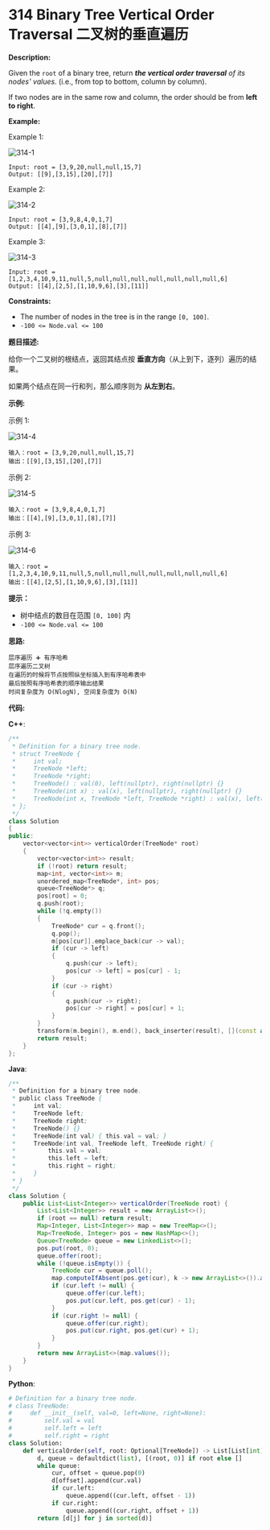 # 314 Binary Tree Vertical Order Traversal 二叉树的垂直遍历

__Description:__

Given the `root` of a binary tree, return ___the vertical order traversal__ of its nodes' values._ (i.e., from top to bottom, column by column).

If two nodes are in the same row and column, the order should be from __left to right__.

__Example:__

Example 1:

![314-1](https://assets.leetcode.com/uploads/2024/09/23/image1.png)

```text
Input: root = [3,9,20,null,null,15,7]
Output: [[9],[3,15],[20],[7]]
```

Example 2:

![314-2](https://assets.leetcode.com/uploads/2024/09/23/image3.png)

```text
Input: root = [3,9,8,4,0,1,7]
Output: [[4],[9],[3,0,1],[8],[7]]
```

Example 3:

![314-3](https://assets.leetcode.com/uploads/2024/09/23/image2.png)

```text
Input: root = [1,2,3,4,10,9,11,null,5,null,null,null,null,null,null,null,6]
Output: [[4],[2,5],[1,10,9,6],[3],[11]]
```

__Constraints:__

- The number of nodes in the tree is in the range `[0, 100]`.
- `-100 <= Node.val <= 100`

__题目描述:__

给你一个二叉树的根结点，返回其结点按 __垂直方向__（从上到下，逐列）遍历的结果。

如果两个结点在同一行和列，那么顺序则为 __从左到右__。

__示例:__

示例 1:

![314-4](https://assets.leetcode.com/uploads/2024/09/23/image1.png)

```text
输入：root = [3,9,20,null,null,15,7]
输出：[[9],[3,15],[20],[7]]
```

示例 2:

![314-5](https://assets.leetcode.com/uploads/2024/09/23/image3.png)

```text
输入：root = [3,9,8,4,0,1,7]
输出：[[4],[9],[3,0,1],[8],[7]]
```

示例 3:

![314-6](https://assets.leetcode.com/uploads/2024/09/23/image2.png)

```text
输入：root = [1,2,3,4,10,9,11,null,5,null,null,null,null,null,null,null,6]
输出：[[4],[2,5],[1,10,9,6],[3],[11]]
```

__提示：__

- 树中结点的数目在范围 `[0, 100]` 内
- `-100 <= Node.val <= 100`

__思路:__

```text
层序遍历 ➕ 有序哈希
层序遍历二叉树
在遍历的时候将节点按照纵坐标插入到有序哈希表中
最后按照有序哈希表的顺序输出结果
时间复杂度为 O(NlogN), 空间复杂度为 O(N)
```

__代码:__

__C++__:

```C++
/**
 * Definition for a binary tree node.
 * struct TreeNode {
 *     int val;
 *     TreeNode *left;
 *     TreeNode *right;
 *     TreeNode() : val(0), left(nullptr), right(nullptr) {}
 *     TreeNode(int x) : val(x), left(nullptr), right(nullptr) {}
 *     TreeNode(int x, TreeNode *left, TreeNode *right) : val(x), left(left), right(right) {}
 * };
 */
class Solution 
{
public:
    vector<vector<int>> verticalOrder(TreeNode* root) 
    {
        vector<vector<int>> result;
        if (!root) return result;
        map<int, vector<int>> m;
        unordered_map<TreeNode*, int> pos;
        queue<TreeNode*> q;
        pos[root] = 0;
        q.push(root);
        while (!q.empty()) 
        {
            TreeNode* cur = q.front();
            q.pop();
            m[pos[cur]].emplace_back(cur -> val);
            if (cur -> left)
            {
                q.push(cur -> left);
                pos[cur -> left] = pos[cur] - 1;
            }
            if (cur -> right)
            {
                q.push(cur -> right);
                pos[cur -> right] = pos[cur] + 1;
            }
        }
        transform(m.begin(), m.end(), back_inserter(result), [](const auto &p) { return p.second; });
        return result;
    }
};
```

__Java__:

```Java
/**
 * Definition for a binary tree node.
 * public class TreeNode {
 *     int val;
 *     TreeNode left;
 *     TreeNode right;
 *     TreeNode() {}
 *     TreeNode(int val) { this.val = val; }
 *     TreeNode(int val, TreeNode left, TreeNode right) {
 *         this.val = val;
 *         this.left = left;
 *         this.right = right;
 *     }
 * }
 */
class Solution {
    public List<List<Integer>> verticalOrder(TreeNode root) {
        List<List<Integer>> result = new ArrayList<>();
        if (root == null) return result;
        Map<Integer, List<Integer>> map = new TreeMap<>();
        Map<TreeNode, Integer> pos = new HashMap<>();
        Queue<TreeNode> queue = new LinkedList<>();
        pos.put(root, 0);
        queue.offer(root);
        while (!queue.isEmpty()) {
            TreeNode cur = queue.poll();
            map.computeIfAbsent(pos.get(cur), k -> new ArrayList<>()).add(cur.val);
            if (cur.left != null) {
                queue.offer(cur.left);
                pos.put(cur.left, pos.get(cur) - 1);
            }
            if (cur.right != null) {
                queue.offer(cur.right);
                pos.put(cur.right, pos.get(cur) + 1);
            }
        }
        return new ArrayList<>(map.values());
    }
}
```

__Python__:

```Python
# Definition for a binary tree node.
# class TreeNode:
#     def __init__(self, val=0, left=None, right=None):
#         self.val = val
#         self.left = left
#         self.right = right
class Solution:
    def verticalOrder(self, root: Optional[TreeNode]) -> List[List[int]]:
        d, queue = defaultdict(list), [(root, 0)] if root else []
        while queue:
            cur, offset = queue.pop(0)
            d[offset].append(cur.val)
            if cur.left:
                queue.append((cur.left, offset - 1))
            if cur.right:
                queue.append((cur.right, offset + 1))
        return [d[j] for j in sorted(d)]
```
